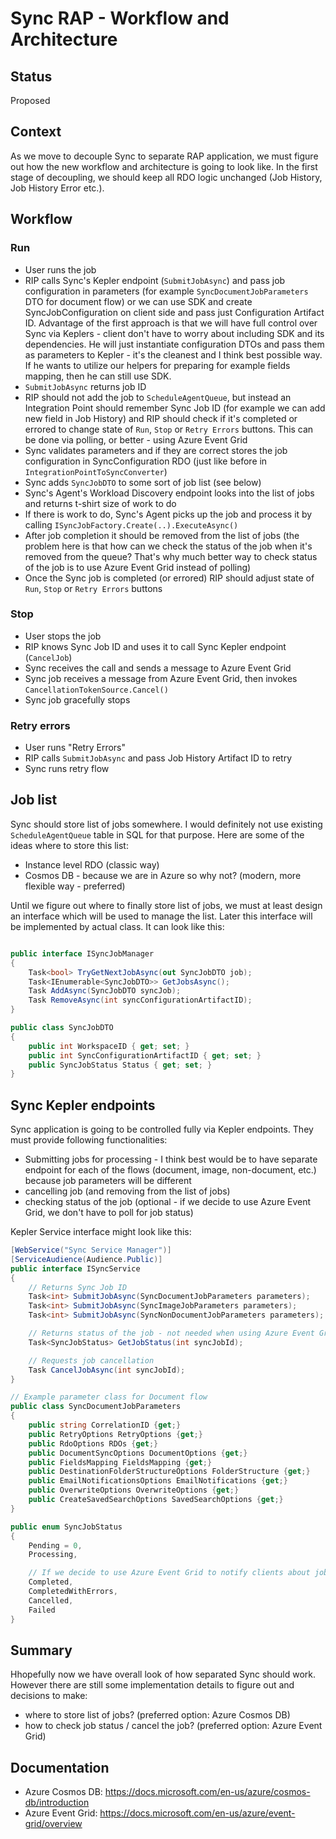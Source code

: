 # Sync RAP - Workflow and Architecture

## Status

Proposed

## Context

As we move to decouple Sync to separate RAP application, we must figure out how the new workflow and architecture is going to look like.
In the first stage of decoupling, we should keep all RDO logic unchanged (Job History, Job History Error etc.).

## Workflow

### Run

- User runs the job
- RIP calls Sync's Kepler endpoint (`SubmitJobAsync`) and pass job configuration in parameters (for example `SyncDocumentJobParameters` DTO for document flow) or we can use SDK and create SyncJobConfiguration on client side and pass just Configuration Artifact ID. Advantage of the first approach is that we will have full control over Sync via Keplers - client don't have to worry about including SDK and its dependencies. He will just instantiate configuration DTOs and pass them as parameters to Kepler - it's the cleanest and I think best possible way. If he wants to utilize our helpers for preparing for example fields mapping, then he can still use SDK.
- `SubmitJobAsync` returns job ID
- RIP should not add the job to `ScheduleAgentQueue`, but instead an Integration Point should remember Sync Job ID (for example we can add new field in Job History) and RIP should check if it's completed or errored to change state of `Run`, `Stop` or `Retry Errors` buttons. This can be done via polling, or better - using Azure Event Grid
- Sync validates parameters and if they are correct stores the job configuration in SyncConfiguration RDO (just like before in `IntegrationPointToSyncConverter`)
- Sync adds `SyncJobDTO` to some sort of job list (see below)
- Sync's Agent's Workload Discovery endpoint looks into the list of jobs and returns t-shirt size of work to do
- If there is work to do, Sync's Agent picks up the job and process it by calling `ISyncJobFactory.Create(..).ExecuteAsync()`
- After job completion it should be removed from the list of jobs (the problem here is that how can we check the status of the job when it's removed from the queue? That's why much better way to check status of the job is to use Azure Event Grid instead of polling)
- Once the Sync job is completed (or errored) RIP should adjust state of `Run`, `Stop` or `Retry Errors` buttons

### Stop

- User stops the job
- RIP knows Sync Job ID and uses it to call Sync Kepler endpoint (`CancelJob`)
- Sync receives the call and sends a message to Azure Event Grid
- Sync job receives a message from Azure Event Grid, then invokes `CancellationTokenSource.Cancel()`
- Sync job gracefully stops

### Retry errors

- User runs "Retry Errors"
- RIP calls `SubmitJobAsync` and pass Job History Artifact ID to retry
- Sync runs retry flow

## Job list

Sync should store list of jobs somewhere. I would definitely not use existing `ScheduleAgentQueue` table in SQL for that purpose. Here are some of the ideas where to store this list:

- Instance level RDO (classic way)
- Cosmos DB - because we are in Azure so why not? (modern, more flexible way - preferred)

Until we figure out where to finally store list of jobs, we must at least design an interface which will be used to manage the list. Later this interface will be implemented by actual class. It can look like this:

```cs

public interface ISyncJobManager
{
    Task<bool> TryGetNextJobAsync(out SyncJobDTO job);
    Task<IEnumerable<SyncJobDTO>> GetJobsAsync();
    Task AddAsync(SyncJobDTO syncJob);
    Task RemoveAsync(int syncConfigurationArtifactID);
}

public class SyncJobDTO
{
    public int WorkspaceID { get; set; }
    public int SyncConfigurationArtifactID { get; set; }
    public SyncJobStatus Status { get; set; }
}

```

## Sync Kepler endpoints

Sync application is going to be controlled fully via Kepler endpoints. They must provide following functionalities:

- Submitting jobs for processing - I think best would be to have separate endpoint for each of the flows (document, image, non-document, etc.) because job parameters will be different
- cancelling job (and removing from the list of jobs)
- checking status of the job (optional - if we decide to use Azure Event Grid, we don't have to poll for job status)

Kepler Service interface might look like this:

```cs
[WebService("Sync Service Manager")]
[ServiceAudience(Audience.Public)]
public interface ISyncService
{
    // Returns Sync Job ID
    Task<int> SubmitJobAsync(SyncDocumentJobParameters parameters);
    Task<int> SubmitJobAsync(SyncImageJobParameters parameters);
    Task<int> SubmitJobAsync(SyncNonDocumentJobParameters parameters);

    // Returns status of the job - not needed when using Azure Event Grid
    Task<SyncJobStatus> GetJobStatus(int syncJobId);

    // Requests job cancellation
    Task CancelJobAsync(int syncJobId);
}

// Example parameter class for Document flow
public class SyncDocumentJobParameters
{
    public string CorrelationID {get;}
    public RetryOptions RetryOptions {get;}
    public RdoOptions RDOs {get;}
    public DocumentSyncOptions DocumentOptions {get;}
    public FieldsMapping FieldsMapping {get;}
    public DestinationFolderStructureOptions FolderStructure {get;}
    public EmailNotificationsOptions EmailNotifications {get;}
    public OverwriteOptions OverwriteOptions {get;}
    public CreateSavedSearchOptions SavedSearchOptions {get;}
}

public enum SyncJobStatus
{
    Pending = 0,
    Processing,

    // If we decide to use Azure Event Grid to notify clients about job status, we won't need below statuses
    Completed,
    CompletedWithErrors,
    Cancelled,
    Failed
}

```

## Summary

Hhopefully now we have overall look of how separated Sync should work. However there are still some implementation details to figure out and decisions to make:

- where to store list of jobs? (preferred option: Azure Cosmos DB)
- how to check job status / cancel the job? (preferred option: Azure Event Grid)

## Documentation

- Azure Cosmos DB: <https://docs.microsoft.com/en-us/azure/cosmos-db/introduction>
- Azure Event Grid: <https://docs.microsoft.com/en-us/azure/event-grid/overview>
